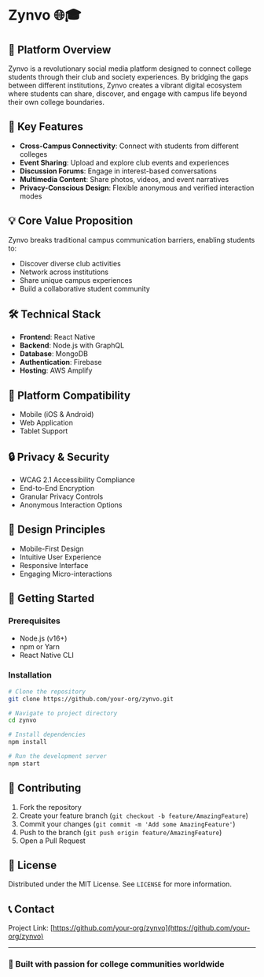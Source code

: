 # Zynvo 🌐🎓

## 📖 Platform Overview

Zynvo is a revolutionary social media platform designed to connect college students through their club and society experiences. By bridging the gaps between different institutions, Zynvo creates a vibrant digital ecosystem where students can share, discover, and engage with campus life beyond their own college boundaries.

## 🚀 Key Features

- **Cross-Campus Connectivity**: Connect with students from different colleges
- **Event Sharing**: Upload and explore club events and experiences
- **Discussion Forums**: Engage in interest-based conversations
- **Multimedia Content**: Share photos, videos, and event narratives
- **Privacy-Conscious Design**: Flexible anonymous and verified interaction modes

## 💡 Core Value Proposition

Zynvo breaks traditional campus communication barriers, enabling students to:
- Discover diverse club activities
- Network across institutions
- Share unique campus experiences
- Build a collaborative student community

## 🛠 Technical Stack

- **Frontend**: React Native
- **Backend**: Node.js with GraphQL
- **Database**: MongoDB
- **Authentication**: Firebase
- **Hosting**: AWS Amplify

## 📱 Platform Compatibility

- Mobile (iOS & Android)
- Web Application
- Tablet Support

## 🔒 Privacy & Security

- WCAG 2.1 Accessibility Compliance
- End-to-End Encryption
- Granular Privacy Controls
- Anonymous Interaction Options

## 🌈 Design Principles

- Mobile-First Design
- Intuitive User Experience
- Responsive Interface
- Engaging Micro-interactions

## 🚀 Getting Started

### Prerequisites
- Node.js (v16+)
- npm or Yarn
- React Native CLI

### Installation

```bash
# Clone the repository
git clone https://github.com/your-org/zynvo.git

# Navigate to project directory
cd zynvo

# Install dependencies
npm install

# Run the development server
npm start
```

## 🤝 Contributing

1. Fork the repository
2. Create your feature branch (`git checkout -b feature/AmazingFeature`)
3. Commit your changes (`git commit -m 'Add some AmazingFeature'`)
4. Push to the branch (`git push origin feature/AmazingFeature`)
5. Open a Pull Request

## 📄 License

Distributed under the MIT License. See `LICENSE` for more information.

## 📞 Contact

Project Link: [https://github.com/your-org/zynvo](https://github.com/your-org/zynvo)

---

### 🌟 Built with passion for college communities worldwide